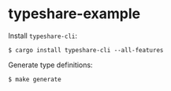 # typeshare-example

Install `typeshare-cli`:

```console
$ cargo install typeshare-cli --all-features
```

Generate type definitions:

```console
$ make generate
```
